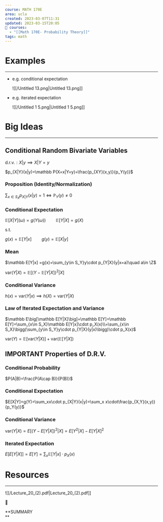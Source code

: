 ```yaml
---
course: MATH 170E
area: ucla
created: 2023-03-07T11:31
updated: 2023-03-15T20:05
📕 courses:
  - "[[Math 170E- Probability Theory]]"
tags: math
---
```

# Examples

---

- e.g. conditional expectation
    
    ![[/Untitled 13.png|Untitled 13.png]]
    
- e.g. iterated expectation
    
    ![[/Untitled 1 5.png|Untitled 1 5.png]]
    

# Big Ideas

---

## Conditional Random Bivariate Variables

$\text{d.r.v.}:X|y\implies X|Y=y$

$p_{X|Y}(x|y)=\mathbb P(X=x|Y=y)=\frac{p_{XY}(x,y)}{p_Y(y)}$

### Proposition (Identity/Normalization)

$\sum_{x\in S_X}p_{X|Y}(x|y)=1\iff \mathbb P_Y(y)\neq 0$

### Conditional Expectation

$\mathbb E[X|Y](\omega)=g(Y(\omega))\quad\quad\mathbb E[Y|X]=g(X)$

s.t.

$g(x)=\mathbb E[Y|x]\quad\quad g(y)=\mathbb E[X|y]$

### Mean

$\mathbb E[Y|x] =g(x)=\sum_{y\in S_Y}y\cdot p_{Y|X}(y|x=a)\quad a\in \Z$

$\text{var}(Y|X)=\mathbb E\big[(Y-\mathbb E[Y|X])^2\big|X\big]$

### Conditional Variance

$h(x) = \text{var}(Y|x)\implies h(X) =\text{var}(Y|X)$

### Law of Iterated Expectation and Variance

$\mathbb E\big[\mathbb E[Y|X]\big]=\mathbb E[Y]=\mathbb E[Y]=\sum_{x\in S_X}\mathbb E[Y|x]\cdot p_X(x)\\=\sum_{x\in S_X}\bigg(\sum_{y\in S_Y}y\cdot p_{Y|X}(y|x)\bigg)\cdot p_X(x)$

$\text{var}(Y)=\mathbb E\big[\text{var}(Y|X)\big]+\text{var}\big(\mathbb E[Y|X]\big)$

## IMPORTANT Properties of D.R.V.

### Conditional Probability

$P(A|B)=\frac{P(A\cap B)}{P(B)}$

### Conditional Expectation

$E[X|Y]=g(Y)=\sum_xx\cdot p_{X|Y}(x|y)=\sum_x x\cdot\frac{p_{X,Y}(x,y)}{p_Y(y)}$

### Conditional Variance

$\text{var}(Y|X)=E\bigg[\big(Y-E[Y|X]\big)^2|X\bigg]=E[Y^2|X]-E[Y|X]^2$

### Iterated Expectation

$E\big[E[Y|X]\big]=E[Y]=\sum_x\mathbb E[Y|x]\cdot p_X(x)$

  

# Resources

---

![[/Lecture_20_(2).pdf|Lecture_20_(2).pdf]]

📌

**SUMMARY  
**